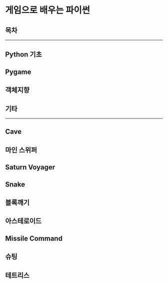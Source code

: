 # 게임으로 배우는 파이썬

## 목차

---
## Python 기초
## Pygame
## 객체지향
## 기타
---
## Cave
## 마인 스위퍼
## Saturn Voyager
## Snake
## 블록깨기
## 아스테로이드
## Missile Command
## 슈팅
## 테트리스
